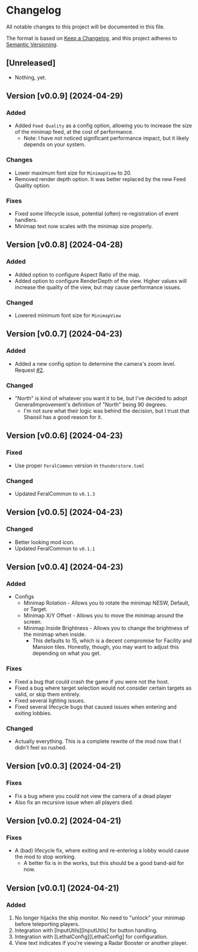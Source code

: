 # Changelog

All notable changes to this project will be documented in this file.

The format is based on [Keep a Changelog](https://keepachangelog.com/en/1.1.0/ 'Keep a Changelog, 1.1.0'),
and this project adheres to [Semantic Versioning](https://semver.org/spec/v2.0.0.html 'Semantic Versioning, 2.0.0').

## [Unreleased]

- Nothing, yet.

## Version [v0.0.9] (2024-04-29)

### Added

- Added `Feed Quality` as a config option, allowing you to increase the size of the minimap feed, at the cost of performance.
  - Note: I have not noticed significant performance impact, but it likely depends on your system.

### Changes

- Lower maximum font size for `MinimapView` to 20.
- Removed render depth option. It was better replaced by the new Feed Quality option.

### Fixes

- Fixed some lifecycle issue, potential (often) re-registration of event handlers.
- Minimap text now scales with the minimap size properly.

## Version [v0.0.8] (2024-04-28)

### Added

- Added option to configure Aspect Ratio of the map.
- Added option to configure RenderDepth of the view. Higher values will increase the quality of the view, but may cause performance issues.

### Changed

- Lowered minimum font size for `MinimapView`

## Version [v0.0.7] (2024-04-23)

### Added

- Added a new config option to determine the camera's zoom level. Request [#2](https://github.com/FeralCompany/FeralMinimap/issues/2).

### Changed

- "North" is kind of whatever you want it to be, but I've decided to adopt GeneralImprovement's definition of "North" being 90 degrees.
    - I'm not sure what their logic was behind the decision, but I trust that Shaosil has a good reason for it.

## Version [v0.0.6] (2024-04-23)

### Fixed

- Use proper `FeralCommon` version in `thunderstore.toml`

### Changed

- Updated FeralCommon to `v0.1.3`

## Version [v0.0.5] (2024-04-23)

### Changed

- Better looking mod icon.
- Updated FeralCommon to `v0.1.1`

## Version [v0.0.4] (2024-04-23)

### Added

- Configs
    - Minimap Rotation - Allows you to rotate the minimap NESW, Default, or Target.
    - Minimap X/Y Offset - Allows you to move the minimap around the screen.
    - Minimap Inside Brightness - Allows you to change the brightness of the minimap when inside.
        - This defaults to 15, which is a decent compromise for Facility and Mansion tiles. Honestly, though, you may want to adjust this
          depending on what you get.

### Fixes

- Fixed a bug that could crash the game if you were not the host.
- Fixed a bug where target selection would not consider certain targets as valid, or skip them entirely.
- Fixed several lighting issues.
- Fixed several lifecycle bugs that caused issues when entering and exiting lobbies.

### Changed

- Actually everything. This is a complete rewrite of the mod now that I didn't feel so rushed.

## Version [v0.0.3] (2024-04-21)

### Fixes

- Fix a bug where you could not view the camera of a dead player
- Also fix an recursive issue when all players died.

## Version [v0.0.2] (2024-04-21)

### Fixes

- A (bad) lifecycle fix, where exiting and re-entering a lobby would cause the mod to stop working.
    - A better fix is in the works, but this should be a good band-aid for now.

## Version [v0.0.1] (2024-04-21)

### Added

1. No longer hijacks the ship monitor. No need to "unlock" your minimap before teleporting players.
2. Integration with [InputUtils][InputUtils] for button handling.
3. Integration with [LethalConfig][LethalConfig] for configuration.
4. View text indicates if you're viewing a Radar Booster or another player.

